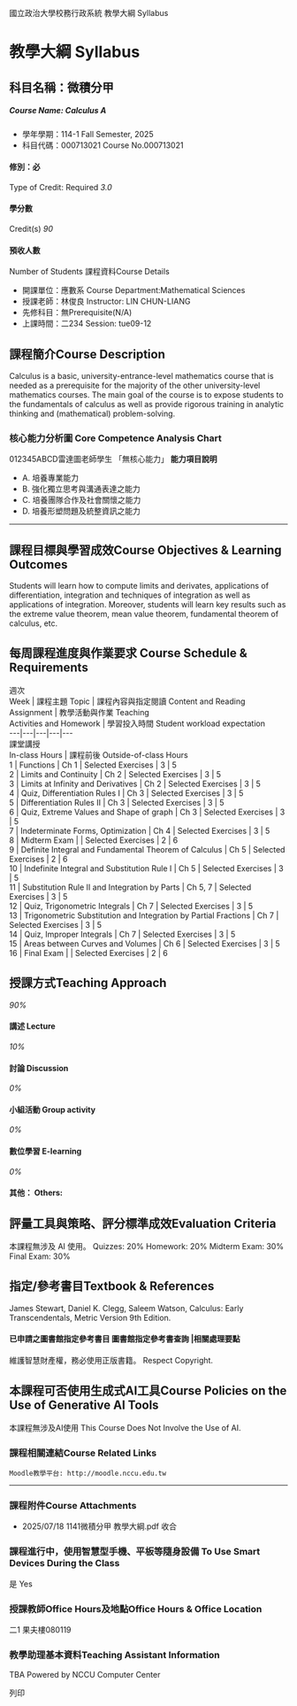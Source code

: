 國立政治大學校務行政系統 教學大綱 Syllabus
# 教學大綱 Syllabus
##  科目名稱：微積分甲
#####  Course Name: Calculus A
  * 學年學期：114-1 Fall Semester, 2025 
  * 科目代碼：000713021 Course No.000713021


#### 修別：必
Type of Credit: Required 
_3.0_
#### 學分數
Credit(s)
_90_
#### 預收人數
Number of Students
課程資料Course Details
  * 開課單位：應數系 Course Department:Mathematical Sciences 
  * 授課老師：林俊良 Instructor: LIN CHUN-LIANG 
  * 先修科目：無Prerequisite(N/A)
  * 上課時間：二234 Session: tue09-12


##  課程簡介Course Description
Calculus is a basic, university-entrance-level mathematics course that is needed as a prerequisite for the majority of the other university-level mathematics courses. The main goal of the course is to expose students to the fundamentals of calculus as well as provide rigorous training in analytic thinking and (mathematical) problem-solving.
###  核心能力分析圖 Core Competence Analysis Chart
012345ABCD雷達圖老師學生
「無核心能力」 
**能力項目說明**
  * A. 培養專業能力
  * B. 強化獨立思考與溝通表達之能力
  * C. 培養團隊合作及社會關懷之能力
  * D. 培養形塑問題及統整資訊之能力


* * *
##  課程目標與學習成效Course Objectives & Learning Outcomes 
Students will learn how to compute limits and derivates, applications of differentiation, integration and techniques of integration as well as applications of integration. Moreover, students will learn key results such as the extreme value theorem, mean value theorem, fundamental theorem of calculus, etc.
##  每周課程進度與作業要求 Course Schedule & Requirements
週次  
Week |  課程主題 Topic |  課程內容與指定閱讀 Content and Reading   
Assignment |  教學活動與作業 Teaching   
Activities and Homework |  學習投入時間 Student workload expectation  
---|---|---|---|---  
課堂講授   
In-class Hours |  課程前後 Outside-of-class Hours  
1 |  Functions |  Ch 1 |  Selected Exercises |  3 |  5  
2 | Limits and Continuity | Ch 2 | Selected Exercises | 3 | 5  
3 |  Limits at Infinity and Derivatives |  Ch 2 |  Selected Exercises | 3 | 5  
4 |  Quiz, Differentiation Rules I |  Ch 3 |  Selected Exercises |  3 |  5  
5 |  Differentiation Rules II |  Ch 3 |  Selected Exercises |  3 |  5  
6 | Quiz, Extreme Values and Shape of graph |  Ch 3 |  Selected Exercises |  3 |  5  
7 |  Indeterminate Forms, Optimization |  Ch 4 |  Selected Exercises |  3 |  5  
8 | Midterm Exam |  |  Selected Exercises |  2 |  6  
9 | Definite Integral and Fundamental Theorem of Calculus | Ch 5 |  Selected Exercises |  2 |  6  
10 | Indefinite Integral and Substitution Rule I |  Ch 5 |  Selected Exercises |  3 |  5  
11 |  Substitution Rule II and Integration by Parts |  Ch 5, 7 |  Selected Exercises |  3 |  5  
12 |  Quiz, Trigonometric Integrals  |  Ch 7 |  Selected Exercises |  3 |  5  
13 |  Trigonometric Substitution and Integration by Partial Fractions |  Ch 7 |  Selected Exercises |  3 |  5  
14 | Quiz, Improper Integrals |  Ch 7 |  Selected Exercises |  3 |  5  
15 |  Areas between Curves and Volumes |  Ch 6 |  Selected Exercises |  3 |  5  
16 |  Final Exam |  |  Selected Exercises |  2 |  6  
##  授課方式Teaching Approach
_90%_
####  講述 Lecture
_10%_
####  討論 Discussion
_0%_
####  小組活動 Group activity
_0%_
####  數位學習 E-learning
_0%_
####  其他： Others:
##  評量工具與策略、評分標準成效Evaluation Criteria
本課程無涉及 AI 使用。
Quizzes: 20%
Homework: 20%
Midterm Exam: 30%
Final Exam: 30%
##  指定/參考書目Textbook & References
James Stewart, Daniel K. Clegg, Saleem Watson, Calculus: Early Transcendentals, Metric Version 9th Edition.
####  已申請之圖書館指定參考書目  圖書館指定參考書查詢 |相關處理要點
維護智慧財產權，務必使用正版書籍。 Respect Copyright.
##  本課程可否使用生成式AI工具Course Policies on the Use of Generative AI Tools
本課程無涉及AI使用 This Course Does Not Involve the Use of AI.
###  課程相關連結Course Related Links
```
Moodle教學平台: http://moodle.nccu.edu.tw
```

* * *
###  課程附件Course Attachments
  * 2025/07/18 1141微積分甲 教學大綱.pdf  收合 


###  課程進行中，使用智慧型手機、平板等隨身設備 To Use Smart Devices During the Class
是  Yes
###  授課教師Office Hours及地點Office Hours & Office Location
二1 果夫樓080119
###  教學助理基本資料Teaching Assistant Information
TBA
Powered by NCCU Computer Center
  
列印
